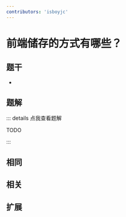 ```yaml
---
contributors: 'isboyjc'
---
```


# 前端储存的⽅式有哪些？

## 题干

- 



## 题解

::: details 点我查看题解

  TODO

:::



## 相同


## 相关


## 扩展

